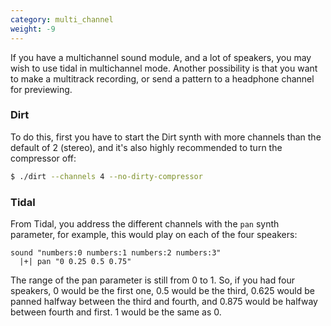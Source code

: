 ```yaml
---
category: multi_channel
weight: -9
---
```

If you have a multichannel sound module, and a lot of speakers, you may wish to use tidal in multichannel mode. Another possibility is that you want to make a multitrack recording, or send a pattern to a headphone channel for previewing.

### Dirt ###

To do this, first you have to start the Dirt synth with more channels than the default of 2 (stereo), and it's also highly recommended to turn the compressor off:

```bash
$ ./dirt --channels 4 --no-dirty-compressor
```

### Tidal ###

From Tidal, you address the different channels with the `pan` synth parameter, for example, this would play on each of the four speakers:

```
sound "numbers:0 numbers:1 numbers:2 numbers:3"
  |+| pan "0 0.25 0.5 0.75"
```

The range of the pan parameter is still from 0 to 1. So, if you had four speakers, 0 would be the first one, 0.5 would be the third, 0.625 would be panned halfway between the third and fourth, and 0.875 would be halfway between fourth and first. 1 would be the same as 0.
